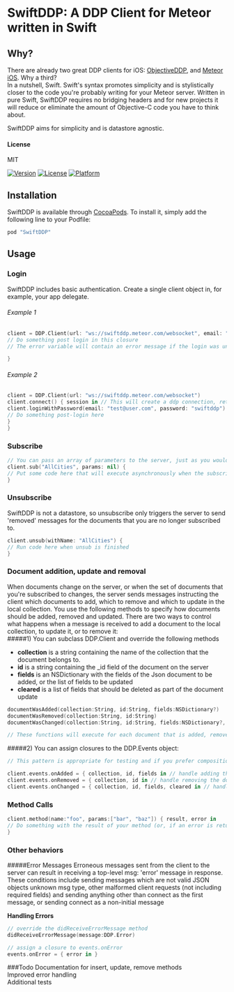 # SwiftDDP: A DDP Client for Meteor written in Swift

## Why?
There are already two great DDP clients for iOS: [ObjectiveDDP](https://github.com/boundsj/ObjectiveDDP), and [Meteor iOS](https://github.com/martijnwalraven/meteor-ios). Why a third?  
In a nutshell, Swift. Swift's syntax promotes simplicity and is stylistically closer to the code you're probably writing for your Meteor server. Written in pure Swift, SwiftDDP requires no bridging headers and for new projects it will reduce or eliminate the amount of Objective-C code you have to think about.

SwiftDDP aims for simplicity and is datastore agnostic. 

#### License
MIT  

[![Version](https://img.shields.io/cocoapods/v/SwiftDDP.svg?style=flat)](http://cocoapods.org/pods/SwiftDDP)
[![License](https://img.shields.io/cocoapods/l/SwiftDDP.svg?style=flat)](http://cocoapods.org/pods/SwiftDDP)
[![Platform](https://img.shields.io/cocoapods/p/SwiftDDP.svg?style=flat)](http://cocoapods.org/pods/SwiftDDP)

## Installation

SwiftDDP is available through [CocoaPods](http://cocoapods.org). To install
it, simply add the following line to your Podfile:

```ruby
pod "SwiftDDP"
```

## Usage

### Login  
SwiftDDP includes basic authentication.
Create a single client object in, for example, your app delegate.

###### Example 1
``` swift
client = DDP.Client(url: "ws://swiftddp.meteor.com/websocket", email: "test@user.com", password: "swiftddp") { result, error in 
// Do something post login in this closure
// The error variable will contain an error message if the login was unsuccessful

}
```

###### Example 2
``` swift 
client = DDP.Client(url: "ws://swiftddp.meteor.com/websocket") 
client.connect() { session in // This will create a ddp connection, returning the session id as a String
client.loginWithPassword(email: "test@user.com", password: "swiftddp") { result, error in 
// Do something post-login here
}
}
```

### Subscribe
``` swift 
// You can pass an array of parameters to the server, just as you would in Javascript
client.sub("AllCities", params: nil) { 
// Put some code here that will execute asynchronously when the subscription is ready
}
```

### Unsubscribe
SwiftDDP is not a datastore, so unsubscribe only triggers the server to send 'removed' messages for the documents that you are no longer subscribed to.

``` swift
client.unsub(withName: "AllCities") {
// Run code here when unsub is finished
}
```

### Document addition, update and removal
When documents change on the server, or when the set of documents that you're subscribed to changes, the server sends messages instructing the client which documents to add, which to remove and which to update in the local collection. You use the following methods to specify how documents should be added, removed and updated.
There are two ways to control what happens when a message is received to add a document to the local collection, to update it, or to remove it:  
#####1) You can subclass DDP.Client and override the following methods
- **collection** is a string containing the name of the collection that the document belongs to.  
- **id** is a string containing the _id field of the document on the server  
- **fields** is an NSDictionary with the fields of the Json document to be added, or the list of fields to be updated   
- **cleared** is a list of fields that should be deleted as part of the document update

``` swift  
documentWasAdded(collection:String, id:String, fields:NSDictionary?)  
documentWasRemoved(collection:String, id:String)  
documentWasChanged(collection:String, id:String, fields:NSDictionary?, cleared:[String]?)  

// These functions will execute for each document that is added, removed or changed.
```

#####2) You can assign closures to the DDP.Events object:
``` swift
// This pattern is appropriate for testing and if you prefer composition to inheritance.

client.events.onAdded = { collection, id, fields in // handle adding the document here } 
client.events.onRemoved = { collection, id in // handle removing the document here }
client.events.onChanged = { collection, id, fields, cleared in // handle changing the document here }
```

### Method Calls
```swift
client.method(name:"foo", params:["bar", "baz"]) { result, error in 
// Do something with the result of your method (or, if an error is returned, handle it)
}
```

### Other behaviors
#####Error Messages
Erroneous messages sent from the client to the server can result in receiving a top-level msg: 'error' message in response. These conditions include sending messages which are not valid JSON objects unknown msg type,
other malformed client requests (not including required fields) and sending anything other than connect as the first message, or sending connect as a non-initial message

**Handling Errors** 
```swift
// override the didReceiveErrorMessage method
didReceiveErrorMessage(message:DDP.Error)

// assign a closure to events.onError
events.onError = { error in }
```



###Todo
Documentation for insert, update, remove methods  
Improved error handling  
Additional tests